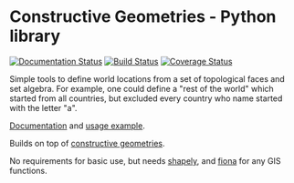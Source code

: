 # Constructive Geometries - Python library

[![Documentation Status](https://readthedocs.org/projects/constructive-geometries/badge/?version=latest)](http://constructive-geometries.readthedocs.io/?badge=latest) [![Build Status](https://travis-ci.org/cmutel/constructive_geometries.svg?branch=master)](https://travis-ci.org/cmutel/constructive_geometries) [![Coverage Status](https://coveralls.io/repos/github/cmutel/constructive_geometries/badge.svg?branch=master)](https://coveralls.io/github/cmutel/constructive_geometries?branch=master)

Simple tools to define world locations from a set of topological faces and set algebra. For example, one could define a "rest of the world" which started from all countries, but excluded every country who name started with the letter "a".

[Documentation](http://constructive-geometries.readthedocs.io/?badge=latest) and [usage example](https://github.com/cmutel/constructive_geometries/blob/master/examples/Geomatching.ipynb).

Builds on top of [constructive geometries](https://github.com/cmutel/constructive_geometries).

No requirements for basic use, but needs [shapely](https://github.com/Toblerity/Shapely), and [fiona](https://github.com/Toblerity/Fiona) for any GIS functions.

